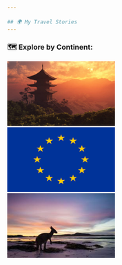 ```yaml
---

## 🌍 My Travel Stories
---
```

### 🗺️ Explore by Continent:
<span style="display: inline-block; margin-right: 20px;">
  <a href="asia.md"><img src="asia.jpg" alt="asia" style="width: 250px; height: 150px;"></a>
</span>
<span style="display: inline-block; margin-right: 20px;">
  <a href="europe.md"><img src="eu.png" alt="europe" style="width: 250px; height: 150px;"></a>
</span>
<span style="display: inline-block;">
  <a href="oceania.md"><img src="aus.jpg" alt="oceania" style="width: 250px; height: 150px;"></a>
</span>


